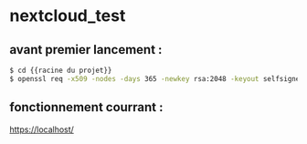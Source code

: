 # nextcloud_test

## avant premier lancement :

```sh
$ cd {{racine du projet}}
$ openssl req -x509 -nodes -days 365 -newkey rsa:2048 -keyout selfsigned.key -out selfsigned.crt
```

## fonctionnement courrant :

[https://localhost/](https://localhost/)